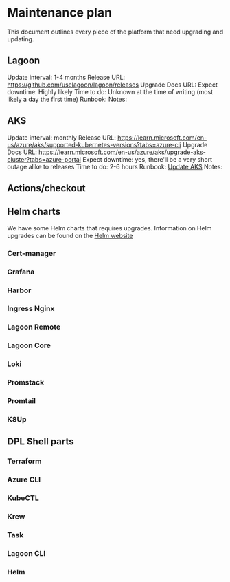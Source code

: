 # Maintenance plan

This document outlines every piece of the platform that need upgrading and
updating.

## Lagoon

Update interval: 1-4 months
Release URL: <https://github.com/uselagoon/lagoon/releases>
Upgrade Docs URL:
Expect downtime: Highly likely
Time to do: Unknown at the time of writing (most likely a day the first time)
Runbook:
Notes:

## AKS

Update interval: monthly
Release URL: <https://learn.microsoft.com/en-us/azure/aks/supported-kubernetes-versions?tabs=azure-cli>
Upgrade Docs URL:
  <https://learn.microsoft.com/en-us/azure/aks/upgrade-aks-cluster?tabs=azure-portal>
Expect downtime: yes, there'll be a very short outage alike to releases
Time to do: 2-6 hours
Runbook: [Update AKS](./runbooks/upgrading-aks.md)
Notes:

## Actions/checkout

## Helm charts

We have some Helm charts that requires upgrades.
Information on Helm upgrades can be found
on the [Helm website](https://helm.sh/docs/helm/helm_upgrade/)

### Cert-manager

### Grafana

### Harbor

### Ingress Nginx

### Lagoon Remote

### Lagoon Core

### Loki

### Promstack

### Promtail

### K8Up

## DPL Shell parts

### Terraform

### Azure CLI

### KubeCTL

### Krew

### Task

### Lagoon CLI

### Helm
